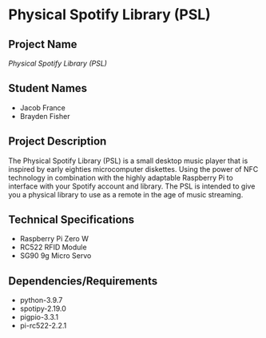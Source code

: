 # Physical Spotify Library (PSL)
<h2>Project Name</h2>

*Physical Spotify Library (PSL)*

<h2>Student Names</h2>

<ul>
    <li>Jacob France</li>
    <li>Brayden Fisher</li>
</ul>

<h2>Project Description</h2>

<p>The Physical Spotify Library (PSL) is a small desktop music player that is inspired by early eighties microcomputer diskettes. Using the power of NFC technology in combination with the highly adaptable Raspberry Pi to interface with your Spotify account and library. The PSL is intended to give you a physical library  to use as a remote in the age of music streaming.</P>

<h2>Technical Specifications</h2>

<ul>
    <li>Raspberry Pi Zero W</li>
    <li>RC522 RFID Module</li>
    <li>SG90 9g Micro Servo</li>
</ul>

<h2>Dependencies/Requirements</h2>

<ul>
    <li>python-3.9.7</li>
    <li>spotipy-2.19.0</li>
    <li>pigpio-3.3.1</li>
    <li>pi-rc522-2.2.1</li>
</ul>